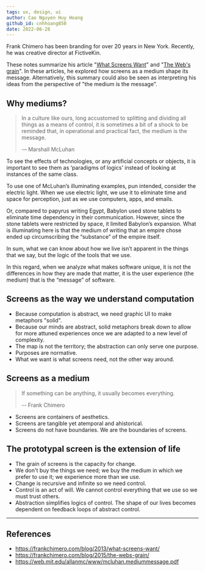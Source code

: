 ```yaml
---
tags: ux, design, ui
author: Cao Nguyen Huy Hoang
github_id: cnhhoang850
date: 2022-06-28
---
```


Frank Chimero has been branding for over 20 years in New York. Recently, he was creative director at FictiveKin.

These notes summarize his article "[What Screens Want](https://frankchimero.com/blog/2013/what-screens-want/)" and "[The Web's grain](https://frankchimero.com/blog/2015/the-webs-grain/)". In these articles, he explored how screens as a medium shape its message. Alternatively, this summary could also be seen as interpreting his ideas from the perspective of "the medium is the message".

## Why mediums?

> In a culture like ours, long accustomed to splitting and dividing all things as a means of control, it is sometimes a bit of a shock to be reminded that, in operational and practical fact, the medium is the message.
>
> -– Marshall McLuhan

To see the effects of technologies, or any artificial concepts or objects, it is important to see them as ‘paradigms of logics’ instead of looking at instances of the same class.

To use one of McLuhan’s illuminating examples, pun intended, consider the electric light. When we use electric light, we use it to eliminate time and space for perception, just as we use computers, apps, and emails.

Or, compared to papyrus writing Egypt, Babylon used stone tablets to eliminate time dependency in their communication. However, since the stone tablets were restricted by space, it limited Babylon’s expansion. What is illuminating here is that the medium of writing that an empire chose ended up circumscribing the “substance” of the empire itself.

In sum, what we can know about how we live isn’t apparent in the things that we say, but the logic of the tools that we use.

In this regard, when we analyze what makes software unique, it is not the differences in how they are made that matter, it is the user experience (the medium) that is the “message” of software.

## Screens as the way we understand computation

- Because computation is abstract, we need graphic UI to make metaphors "solid".
- Because our minds are abstract, solid metaphors break down to allow for more attuned experiences once we are adapted to a new level of complexity.
- The map is not the territory; the abstraction can only serve one purpose.
- Purposes are normative.
- What we want is what screens need, not the other way around.

## Screens as a medium

> If something can be anything, it usually becomes everything.
>
> -- Frank Chimero

- Screens are containers of aesthetics.
- Screens are tangible yet atemporal and ahistorical.
- Screens do not have boundaries. We are the boundaries of screens.

## The prototypal screen is the extension of life

- The grain of screens is the capacity for change.
- We don't buy the things we need; we buy the medium in which we prefer to use it; we experience more than we use.
- Change is recursive and infinite so we need control.
- Control is an act of will. We cannot control everything that we use so we must trust others.
- Abstraction simplifies logics of control. The shape of our lives becomes dependent on feedback loops of abstract control.

---

## References

- https://frankchimero.com/blog/2013/what-screens-want/
- https://frankchimero.com/blog/2015/the-webs-grain/
- https://web.mit.edu/allanmc/www/mcluhan.mediummessage.pdf
